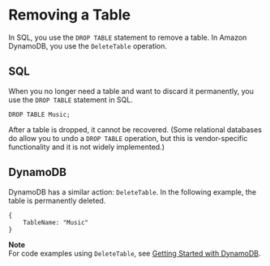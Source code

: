 # Removing a Table<a name="SQLtoNoSQL.RemoveTable"></a>

In SQL, you use the `DROP TABLE` statement to remove a table\. In Amazon DynamoDB, you use the `DeleteTable` operation\.

## SQL<a name="SQLtoNoSQL.RemoveTable.SQL"></a>

When you no longer need a table and want to discard it permanently, you use the `DROP TABLE` statement in SQL.

```
DROP TABLE Music;
```

After a table is dropped, it cannot be recovered\. \(Some relational databases do allow you to undo a `DROP TABLE` operation, but this is vendor\-specific functionality and it is not widely implemented\.\)

## DynamoDB<a name="SQLtoNoSQL.RemoveTable.DynamoDB"></a>

DynamoDB has a similar action: `DeleteTable`\. In the following example, the table is permanently deleted.

```
{
    TableName: "Music"
}
```

**Note**  
For code examples using `DeleteTable`, see [Getting Started with DynamoDB](GettingStarted.md)\.
